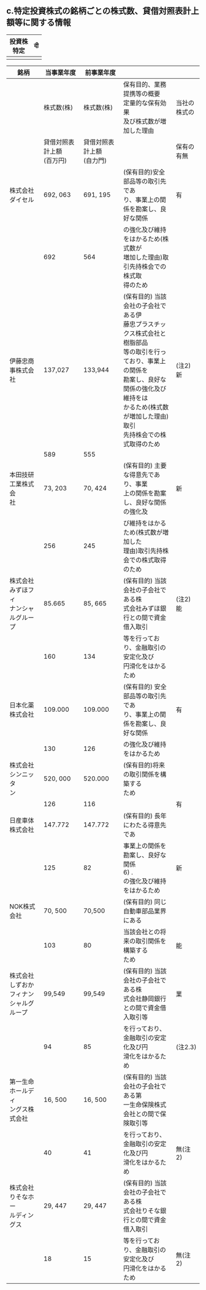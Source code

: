 ## c.特定投資株式の銘柄ごとの株式数、貸借対照表計上額等に関する情報

| 投資株<br>特定 | दी |
|-----------|----|
|           |    |

| 銘柄                          | 当事業年度             | 前事業年度             |                                                                                                                              |           |
|-----------------------------|-------------------|-------------------|------------------------------------------------------------------------------------------------------------------------------|-----------|
|                             | 株式数(株)            | 株式数(株)            | 保有目的、業務提携等の概要<br>定量的な保有効果<br>及び株式数が増加した理由                                                                                    | 当社の株式の    |
|                             | 貸借対照表計上額<br>(百万円) | 貸借対照表計上額<br>(自力門) |                                                                                                                              | 保有の有無     |
| 株式会社ダイセル                    | 692, 063          | 691, 195          | (保有目的)安全部品等の取引先であ<br>り、事業上の関係を勘案し、良好な関係                                                                                      | 有         |
|                             | 692               | 564               | の強化及び維持をはかるため(株式数が<br>増加した理由)取引先持株会での株式取<br>得のため                                                                             |           |
| 伊藤忠商事株式会社                   | 137,027           | 133,944           | (保有目的) 当該会社の子会社である伊<br>藤忠プラスチックス株式会社と樹脂部品<br>等の取引を行っており、事業上の関係を<br>勘案し、良好な関係の強化及び維持をは<br>かるため(株式数が増加した理由)取引<br>先持株会での株式取得のため | (注2)<br>新 |
|                             | 589               | 555               |                                                                                                                              |           |
| 本田技研工業株式会<br>社              | 73, 203           | 70, 424           | (保有目的) 主要な得意先であり、事業<br>上の関係を勘案し、良好な関係の強化及                                                                                    | 新         |
|                             | 256               | 245               | び維持をはかるため(株式数が増加した<br>理由)取引先持株会での株式取得のため                                                                                     |           |
| 株式会社みずほフィ<br>ナンシャルグループ      | 85.665            | 85, 665           | (保有目的) 当該会社の子会社である株<br>式会社みずほ銀行との間で資金借入取引                                                                                    | (注2)<br>能 |
|                             | 160               | 134               | 等を行っており、金融取引の安定化及び<br>円滑化をはかるため                                                                                              |           |
| 日本化薬株式会社                    | 109.000           | 109.000           | (保有目的) 安全部品等の取引先であ<br>り、事業上の関係を勘案し、良好な関係                                                                                     | 有         |
|                             | 130               | 126               | の強化及び維持をはかるため                                                                                                                |           |
| 株式会社シンニッタ<br>ン              | 520, 000          | 520.000           | (保有目的)将来の取引関係を構築する<br>ため                                                                                                     |           |
|                             | 126               | 116               |                                                                                                                              | 有         |
| 日産車体株式会社                    | 147.772           | 147.772           | (保有目的) 長年にわたる得意先であ                                                                                                           |           |
|                             | 125               | 82                | 事業上の関係を勘案し、良好な関係<br>6) .<br>の強化及び維持をはかるため                                                                                    | 新         |
| NOK株式会社                     | 70, 500           | 70,500            | (保有目的) 同じ自動車部品業界にある                                                                                                          |           |
|                             | 103               | 80                | 当該会社との将来の取引関係を構築する<br>ため                                                                                                     | 能         |
| 株式会社しずおか<br>フィナンシャルグ<br>ループ | 99,549            | 99,549            | (保有目的) 当該会社の子会社である株<br>式会社静岡銀行との間で資金借入取引等                                                                                    | 業         |
|                             | 94                | 85                | を行っており、金融取引の安定化及び円<br>滑化をはかるため                                                                                               | (注2.3)    |
| 第一生命ホールディ<br>ングス株式会社        | 16, 500           | 16, 500           | (保有目的) 当該会社の子会社である第<br>一生命保険株式会社との間で保険取引等                                                                                    |           |
|                             | 40                | 41                | を行っており、金融取引の安定化及び円<br>滑化をはかるため                                                                                               | 無(注2)     |
| 株式会社りそなホー<br>ルディングス         | 29, 447           | 29, 447           | (保有目的) 当該会社の子会社である株<br>式会社りそな銀行との間で資金借入取引                                                                                    |           |
|                             | 18                | 15                | 等を行っており、金融取引の安定化及び<br>円滑化をはかるため                                                                                              | 無(注2)     |